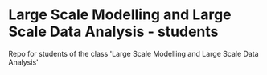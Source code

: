 # Large Scale Modelling and Large Scale Data Analysis - students
Repo for students of the class 'Large Scale Modelling and Large Scale Data Analysis'
 
